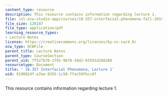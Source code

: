 ```yaml
---
content_type: resource
description: This resource contains information regarding lecture 1.
file: /ol-ocw-studio-app/courses/18-357-interfacial-phenomena-fall-2010/919802dfa7ee93551c58ffac59fbcc07_MIT18_357F10_Lecture1.pdf
file_size: 126187
file_type: application/pdf
learning_resource_types:
- Lecture Notes
license: https://creativecommons.org/licenses/by-nc-sa/4.0/
ocw_type: OCWFile
parent_title: Lecture Notes
parent_type: CourseSection
parent_uid: 7f527b70-1f91-9b78-3dd2-65591d268288
resourcetype: Document
title: ' 18.357 Interfacial Phenomena, Lecture 1'
uid: 919802df-a7ee-9355-1c58-ffac59fbcc07
---
```

This resource contains information regarding lecture 1.